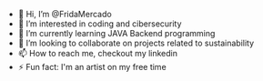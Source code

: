- 👋 Hi, I’m @FridaMercado
- 👀 I’m interested in coding and cibersecurity
- 🌱 I’m currently learning JAVA Backend programming
- 💞️ I’m looking to collaborate on projects related to sustainability
- 📫 How to reach me, checkout my linkedin 
- ⚡ Fun fact: I'm an artist on my free time

<!---
FridaMercado/FridaMercado is a ✨ special ✨ repository because its `README.md` (this file) appears on your GitHub profile.
You can click the Preview link to take a look at your changes.
--->
